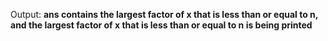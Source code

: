 Output: **ans contains the largest factor of x that is less than or equal to n, and the largest factor of x that is less than or equal to n is being printed**